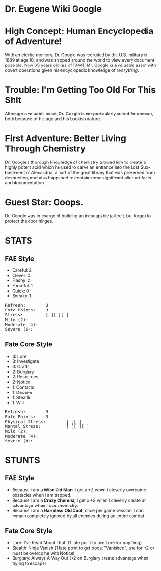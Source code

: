# Dr. Eugene Wiki Google

# High Concept: Human Encyclopedia of Adventure!

With an eidetic memory, Dr. Google was recruited by the U.S. military in 1889 at age 10, and was shipped around the world to view every document possible.  Now 65 years old (as of 1944), Mr. Google is a valuable asset with covert operations given his encyclopedic knowledge of *everything*.

# Trouble: I'm Getting Too Old For This Shit

Although a valuable asset, Dr. Google is not particularly suited for combat, both because of his age and his bookish nature.

# First Adventure: Better Living Through Chemistry

Dr. Google's thorough knowledge of chemistry allowed him to create a highly potent acid which he used to carve an entrance into the Lost Sub-basement of Alexandria, a part of the great library that was preserved from destruction, and also happened to contain some significant alien artifacts and documentation.

# Guest Star: Ooops.

Dr. Google was in charge of building an inescapable jail cell, but forgot to protect the door hinges.

# STATS

## FAE Style

* Careful: 	2
* Clever:  	3
* Flashy:  	2
* Forceful: 1
* Quick: 	0
* Sneaky: 	1

<pre>
Refresh: 		3
Fate Points: 	3
Stress: 		[ ][ ][ ]
Mild (2): 
Moderate (4):
Severe (6):
</pre>

## Fate Core Style

* 4: Lore
* 3: Investigate
* 3: Crafts
* 2: Burglary
* 2: Resources
* 2: Notice
* 1: Contacts
* 1: Deceive
* 1: Stealth
* 1: Will

<pre>
Refresh: 		3
Fate Points: 	3
Physical Stress: 		[ ][ ]
Mental Stress: 			[ ][ ][ ]
Mild (2): 
Moderate (4):
Severe (6):
</pre>

# STUNTS

## FAE Style

* Because I am a **Wise Old Man**, I get a +2 when I cleverly overcome obstacles when I am trapped.
* Because I am a **Crazy Chemist**, I get a +2 when I cleverly create an advantage when I use chemistry.
* Because I am a **Harmless Old Coot**, once per game session, I can remain completely ignored by all enemies during an entire combat.

## Fate Core Style

* Lore: I've Read About That! (1 fate point to use Lore for *anything*)
* Stealth: Ninja Vanish (1 fate point to get boost "Vanished", use for +2 or must be overcome with Notice)
* Burglary: Always A Way Out (+2 on Burglary create advantage when trying to escape)
